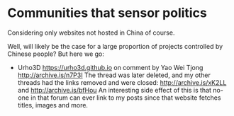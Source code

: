 # Communities that sensor politics

Considering only websites not hosted in China of course.

Well, will likely be the case for a large proportion of projects controlled by Chinese people? But here we go:

-   Urho3D <https://urho3d.github.io> on comment by Yao Wei Tjong <http://archive.is/n7P3I> The thread was later deleted, and my other threads had the links removed and were closed: <http://archive.is/xK2LL> and <http://archive.is/bfHou> An interesting side effect of this is that no-one in that forum can ever link to my posts since that website fetches titles, images and more.
